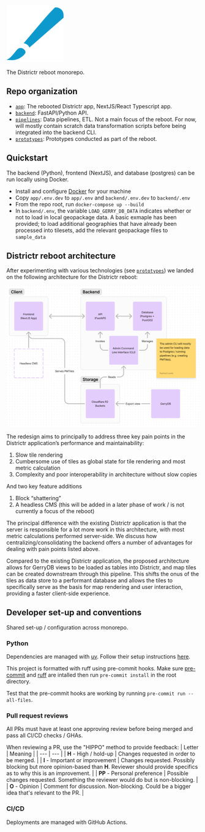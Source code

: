 <img src="docs/images/districtr-logo.svg" alt="Districtr logo" width="150"/>

The Districtr reboot monorepo.

## Repo organization

- [`app`](app/): The rebooted Districtr app, NextJS/React Typescript app.
- [`backend`](backend/): FastAPI/Python API.
- [`pipelines`](pipelines/): Data pipelines, ETL. Not a main focus of the reboot. For now, will mostly contain scratch data transformation scripts before being integrated into the backend CLI.
- [`prototypes`](prototypes/): Prototypes conducted as part of the reboot.

## Quickstart
The backend (Python), frontend (NextJS), and database (postgres) can be run locally using Docker.

- Install and configure [Docker](https://www.docker.com/) for your machine
- Copy `app/.env.dev` to `app/.env`  and `backend/.env.dev` to `backend/.env`
- From the repo root, run `docker-compose up --build`
- In `backend/.env`, the variable `LOAD_GERRY_DB_DATA` indicates whether or not to load in local geopackage data. A basic exmaple has been provided; to load additional geographies that have already been processed into tilesets, add the relevant geopackage files to `sample_data`

## Districtr reboot architecture

After experimenting with various technologies (see [`prototypes`](prototypes/)) we landed on the following architecture for the Districtr reboot:

![Districtr architecture](docs/images/districtr-architecture.png "Districtr architecture")

The redesign aims to principally to address three key pain points in the Districtr application’s performance and maintainability:
1. Slow tile rendering
1. Cumbersome use of tiles as global state for tile rendering and most metric calculation
1. Complexity and poor interoperability in architecture without slow copies

And two key feature additions
1. Block “shattering”
1. A headless CMS (this will be added in a later phase of work / is not currently a focus of the reboot)

The principal difference with the existing Districtr application is that the server is responsible for a lot more work in this architecture, with most metric calculations performed server-side.
We discuss how centralizing/consolidating the backend offers a number of advantages for dealing with pain points listed above.

Compared to the existing Districtr application, the proposed architecture allows for GerryDB views to be loaded as tables into Districtr, and map tiles can be created downstream through this pipeline.
This shifts the onus of the tiles as data store to a performant database and allows the tiles to specifically serve as the basis for map rendering and user interaction, providing a faster client-side experience.

## Developer set-up and conventions

Shared set-up / configuration across monorepo.

### Python

Dependencies are managed with [uv](https://github.com/astral-sh/uv). Follow their setup instructions [here](https://github.com/astral-sh/uv/blob/main/README.md).

This project is formatted with ruff using pre-commit hooks. Make sure [pre-commit](https://pre-commit.com/) and [ruff](https://pypi.org/project/ruff/) are intalled then run `pre-commit install` in the root directory.

Test that the pre-commit hooks are working by running `pre-commit run --all-files`.

### Pull request reviews

All PRs must have at least one approving review before being merged and pass all CI/CD checks / GHAs.

When reviewing a PR, use the "HIPPO" method to provide feedback:
| Letter | Meaning |
| --- | --- |
| **H** - High / hold-up | Changes requested in order to be merged. |
| **I** - Important or improvement | Changes requested. Possibly blocking but more opinion-based than **H**. Reviewer should provide specifics as to why this is an improvement. |
| **PP** - Personal preference | Possible changes requested. Something the reviewer would do but is non-blocking. |
| **O** - Opinion | Comment for discussion. Non-blocking. Could be a bigger idea that's relevant to the PR. |

### CI/CD

Deployments are managed with GitHub Actions.
